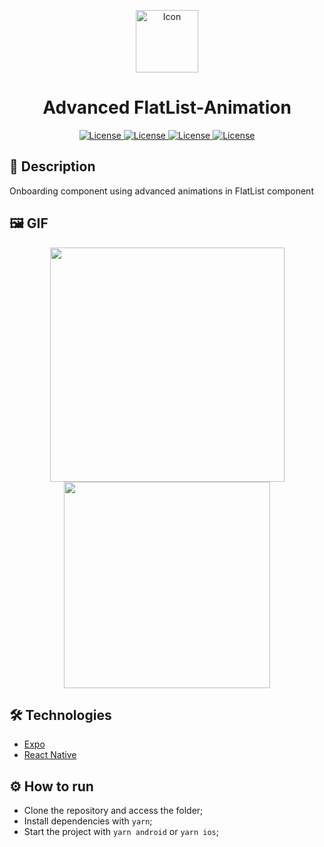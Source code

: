 <p align="center">
<img alt="Icon" width='100' style' src="https://user-images.githubusercontent.com/51713169/170876122-ab8d8c13-88ea-4a88-85cb-d4314e9a8d88.png">
  
</p>

<h1 align="center">Advanced FlatList-Animation</h1>

<p align="center">
  <a href="https://github.com/Victor5g/react-native-advanced-flatList-animation/blob/main/LICENSE">
     <img alt="License" src="https://img.shields.io/static/v1?label=React-Native&message=0.64.3&color=202020&labelColor=008CCD">
     <img alt="License" src="https://img.shields.io/static/v1?label=Expo&message=~44.0.0&color=FFFFFF&labelColor=000000">
     <img alt="License" src="https://img.shields.io/static/v1?label=TypeScript&message=~4.3.5&color=FFFFFF&labelColor=082e5c">
     <img alt="License" src="https://img.shields.io/static/v1?label=license&message=MIT&color=8257E5&labelColor=000000">
  </a>
</p>

## 🧾 Description
Onboarding component using advanced animations in FlatList component

## 🖼 GIF 
<p align="center">
  
  <img src='https://user-images.githubusercontent.com/51713169/163693448-24a75b96-c5e7-4865-b5b1-10033836e944.gif' width='375' />
  <img src='https://user-images.githubusercontent.com/51713169/163693494-2e72b6ac-e1cc-48d3-a159-45614523f059.gif' width='330' />
  
</p>

## 🛠 Technologies 
- [Expo](https://expo.dev/)
- [React Native](https://reactnative.dev/)

## ⚙️ How to run

- Clone the repository and access the folder;
- Install dependencies with `yarn`;
- Start the project with `yarn android` or `yarn ios`;
